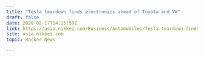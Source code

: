 ```yaml
---
title: "Tesla teardown finds electronics ahead of Toyota and VW"
draft: false
date: 2020-02-17T14:15:59Z
link: https://asia.nikkei.com/Business/Automobiles/Tesla-teardown-finds-electronics-6-years-ahead-of-Toyota-and-VW2?utm_medium=RSS&utm_source=hune
site: asia.nikkei.com
topic: Hacker News  

---
```

